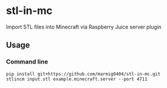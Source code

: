 # stl-in-mc
Import STL files into Minecraft via Raspberry Juice server plugin

## Usage
### Command line
```
pip install git+https://github.com/marmig0404/stl-in-mc.git
stlincm input.stl example.minecraft.server --port 4711
```
